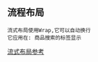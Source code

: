 流程布局
-----
```
流式布局使用Wrap,它可以自动换行
它应用在: 商品搜索的标签显示
```
[流式布局参考](https://blog.csdn.net/yuzhiqiang_1993/article/details/88378021)
